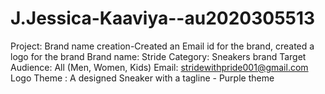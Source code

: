 # J.Jessica-Kaaviya--au2020305513
Project: Brand name creation-Created an Email id for the brand, created a logo for the brand 
Brand name: Stride 
Category: Sneakers brand 
Target Audience: All (Men, Women, Kids) 
Email: stridewithpride001@gmail.com 
Logo Theme : A designed Sneaker with a tagline - Purple theme
